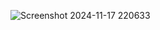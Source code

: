 ![Screenshot 2024-11-17 220633](https://github.com/user-attachments/assets/23414f20-9433-4330-82bc-1ac594270905)
